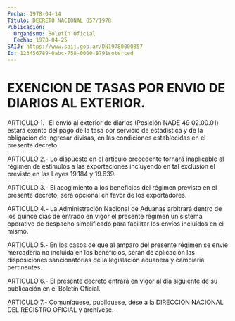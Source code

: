 ```yaml
---
Fecha: 1978-04-14
Título: DECRETO NACIONAL 857/1978
Publicación:
  Organismo: Boletín Oficial
  Fecha: 1978-04-25
SAIJ: https://www.saij.gob.ar/DN19780000857
Id: 123456789-0abc-758-0000-8791soterced
---
```

# EXENCION DE TASAS POR ENVIO DE DIARIOS AL EXTERIOR.

<a id="1"></a>
ARTICULO 1.- El envío al exterior de diarios (Posición NADE 49 02.00.01)  estará  exento  del  pago  de  la  tasa  por servicio de estadística  y  de  la  obligación  de  ingresar  divisas,  en  las condiciones establecidas en el presente decreto.

<a id="2"></a>
ARTICULO  2.-  Lo  dispuesto en el artículo precedente tornará inaplicable al régimen de  estímulos a las exportaciones incluyendo en  tal  exclusión  el previsto  en  las  Leyes  19.184  y  19.639.

<a id="3"></a>
ARTICULO  3.-  El  acogimiento  a  los  beneficios del régimen previsto  en el presente decreto, será opcional  en  favor  de  los exportadores.

<a id="4"></a>
ARTICULO  4.-  La Administración Nacional de Aduanas arbitrará dentro de los quince  días  de entrado en vigor el presente régimen un sistema operativo de despacho  simplificado  para  facilitar los envíos incluídos en el mismo.

<a id="5"></a>
ARTICULO 5.- En los casos de que al amparo del presente régimen se envíe  mercadería  no  incluída  en  los  beneficios,  serán  de aplicación  las  disposiciones  sancionatorias  de  la  legislación aduanera y cambiaria pertinentes.

<a id="6"></a>
ARTICULO  6.-  El  presente  decreto  entrará  en vigor al día siguiente de su publicación en el Boletín Oficial.

<a id="7"></a>
ARTICULO  7.-  Comuníquese,  publíquese,  dése  a la DIRECCION NACIONAL DEL REGISTRO OFICIAL y archívese.